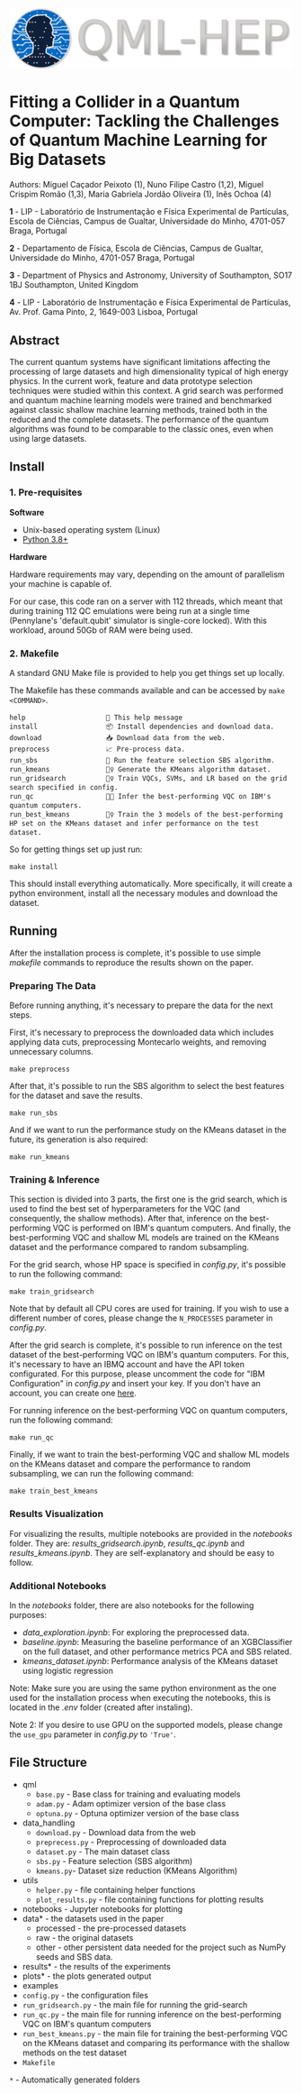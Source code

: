 <picture>
    <source media="(prefers-color-scheme: dark)" srcset=".media/qml-hep-white.png">
    <source media="(prefers-color-scheme: light)" srcset=".media/qml-hep-black.png">
    <img src=".media/qml-hep-white.png">
</picture>
  
# Fitting a Collider in a Quantum Computer: Tackling the Challenges of Quantum Machine Learning for Big Datasets

Authors:
Miguel Caçador Peixoto (1), Nuno Filipe Castro (1,2), Miguel Crispim Romão (1,3), Maria Gabriela Jordão Oliveira (1), Inês Ochoa (4)

**1** - LIP - Laboratório de Instrumentação e Física Experimental de Partículas, Escola de Ciências, Campus de Gualtar, Universidade do Minho, 
4701-057 Braga, Portugal
 
**2** - Departamento de Física, Escola de Ciências, Campus de Gualtar, Universidade do Minho, 
4701-057 Braga, Portugal

**3** - Department of Physics and Astronomy, University of Southampton,
SO17 1BJ Southampton, United Kingdom

**4** - LIP - Laboratório de Instrumentação e Física Experimental de Partículas, 
Av. Prof. Gama Pinto, 2, 1649-003 Lisboa, Portugal


## Abstract

The current quantum systems have significant limitations affecting the processing of large datasets and high dimensionality typical of high energy physics. In the current work, feature and data prototype selection techniques were studied within this context. A grid search was performed and quantum machine learning models were trained and benchmarked against classic shallow machine learning methods, trained both in the reduced and the complete datasets. The performance of the quantum algorithms was found to be comparable to the classic ones, even when using large datasets.

## Install


### 1. Pre-requisites

**Software**

- Unix-based operating system (Linux)
- [Python 3.8+](https://www.python.org/downloads/)

**Hardware**

Hardware requirements may vary, depending on the amount of parallelism your machine is capable of.

For our case, this code ran on a server with 112 threads, which meant that during training 112 QC emulations were being run at a single time (Pennylane's 'default.qubit' simulator is single-core locked). With this workload, around 50Gb of RAM were being used.

### 2. Makefile

A standard GNU Make file is provided to help you get things set up locally.

The Makefile has these commands available and can be accessed by ```make <COMMAND>```.

```text
help                	💬 This help message
install             	📦 Install dependencies and download data.
download            	📥 Download data from the web.
preprocess          	📈 Pre-process data.
run_sbs             	🏃 Run the feature selection SBS algorithm.
run_kmeans          	🏃‍♀️ Generate the KMeans algorithm dataset.
run_gridsearch      	🏋️‍♀️ Train VQCs, SVMs, and LR based on the grid search specified in config.
run_qc              	👨‍💻 Infer the best-performing VQC on IBM's quantum computers.
run_best_kmeans     	🏋️‍♀️ Train the 3 models of the best-performing HP set on the KMeans dataset and infer performance on the test dataset.
```

So for getting things set up just run:


```
make install
```

This should install everything automatically. More specifically, it will create a python environment, install all the necessary modules and download the dataset.  

## Running

After the installation process is complete, it's possible to use simple *makefile* commands to reproduce the results shown on the paper.

### Preparing The Data

Before running anything, it's necessary to prepare the data for the next steps.

First, it's necessary to preprocess the downloaded data which includes applying data cuts, preprocessing Montecarlo weights, and removing unnecessary columns.

```
make preprocess
```

After that, it's possible to run the SBS algorithm to select the best features for the dataset and save the results.


```
make run_sbs
```

And if we want to run the performance study on the KMeans dataset in the future, its generation is also required:

```
make run_kmeans
```

### Training & Inference

This section is divided into 3 parts, the first one is the grid search, which is used to find the best set of hyperparameters for the VQC (and consequently, the shallow methods). After that, inference on the best-performing VQC is performed on IBM's quantum computers. And finally, the best-performing VQC and shallow ML models are trained on the KMeans dataset and the performance compared to random subsampling.

For the grid search, whose HP space is specified in *config.py*, it's possible to run the following command:

```
make train_gridsearch
```

Note that by default all CPU cores are used for training. If you wish to use a different number of cores, please change the ```N_PROCESSES``` parameter in *config.py*.

After the grid search is complete, it's possible to run inference on the test dataset of the best-performing VQC on IBM's quantum computers. For this, it's necessary to have an IBMQ account and have the API token configurated. For this purpose, please uncomment the code for "IBM Configuration" in *config.py* and insert your key. If you don't have an account, you can create one [here](https://quantum-computing.ibm.com/).

For running inference on the best-performing VQC on quantum computers, run the following command:

```
make run_qc
```

Finally, if we want to train the best-performing VQC and shallow ML models on the KMeans dataset and compare the performance to random subsampling, we can run the following command:

```
make train_best_kmeans
```

### Results Visualization

For visualizing the results, multiple notebooks are provided in the *notebooks* folder. They are: *results_gridsearch.ipynb*, *results_qc.ipynb* and *results_kmeans.ipynb*. They are self-explanatory and should be easy to follow.

### Additional Notebooks

In the *notebooks* folder, there are also notebooks for the following purposes:
- *data_exploration.ipynb*: For exploring the preprocessed data.
- *baseline.ipynb*: Measuring the baseline performance of an XGBClassifier on the full dataset, and other performance metrics PCA and SBS related.
- *kmeans_dataset.ipynb*: Performance analysis of the KMeans dataset using logistic regression

Note: Make sure you are using the same python environment as the one used for the installation process when executing the notebooks, this is located in the *.env* folder (created after instaling).

Note 2: If you desire to use GPU on the supported models, please change the ```use_gpu``` parameter in *config.py* to ```'True'```.

## File Structure

- qml
    -  `base.py` - Base class for training and evaluating models
    -  `adam.py` - Adam optimizer version of the base class
    -  `optuna.py` - Optuna optimizer version of the base class
- data_handling
    -  `download.py` - Download data from the web
    -  `preprecess.py` - Preprocessing of downloaded data
    -  `dataset.py` - The main dataset class
    -  `sbs.py` - Feature selection (SBS algorithm)
    -  `kmeans.py`- Dataset size reduction (KMeans Algorithm)
- utils
    -  `helper.py` - file containing helper functions
    -  `plot_results.py` - file containing functions for plotting results
- notebooks - Jupyter notebooks for plotting
- data* - the datasets used in the paper
    - processed - the pre-processed datasets
    - raw - the original datasets
    - other - other persistent data needed for the project such as NumPy seeds and SBS data.
- results* - the results of the experiments
- plots* - the plots generated output
- examples
-  `config.py` - the configuration files
-  `run_gridsearch.py` - the main file for running the grid-search
-  `run_qc.py` - the main file for running inference on the best-performing VQC on IBM's quantum computers
-  `run_best_kmeans.py` - the main file for training the best-performing VQC on the KMeans dataset and comparing its performance with the shallow methods on the test dataset
-  `Makefile`

`*` - Automatically generated folders
